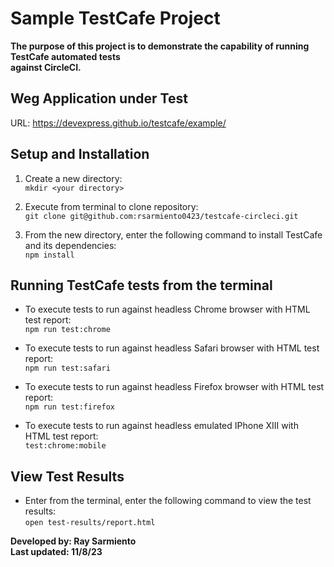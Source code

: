 
# Sample TestCafe Project


**The purpose of this project is to demonstrate the capability of running TestCafe automated tests<br>
against CircleCI.**


## Weg Application under Test
URL: https://devexpress.github.io/testcafe/example/<br>


## Setup and Installation
1. Create a new directory:<br>
`mkdir <your directory>`


2. Execute from terminal to clone repository:<br>
`git clone git@github.com:rsarmiento0423/testcafe-circleci.git`


3. From the new directory, enter the following command to install TestCafe and its dependencies:<br>
`npm install`



## Running TestCafe tests from the terminal


- To execute tests to run against headless Chrome browser with HTML test report:<br>
`npm run test:chrome`


- To execute tests to run against headless Safari browser with HTML test report:<br>
`npm run test:safari`


- To execute tests to run against headless Firefox browser with HTML test report:<br>
`npm run test:firefox`


- To execute tests to run against headless emulated IPhone XIII with HTML test report:<br>
`test:chrome:mobile`


## View Test Results
- Enter from the terminal, enter the following command to view the test results:<br>
`open test-results/report.html`


**Developed by: Ray Sarmiento**<br>
**Last updated: 11/8/23**<br>
